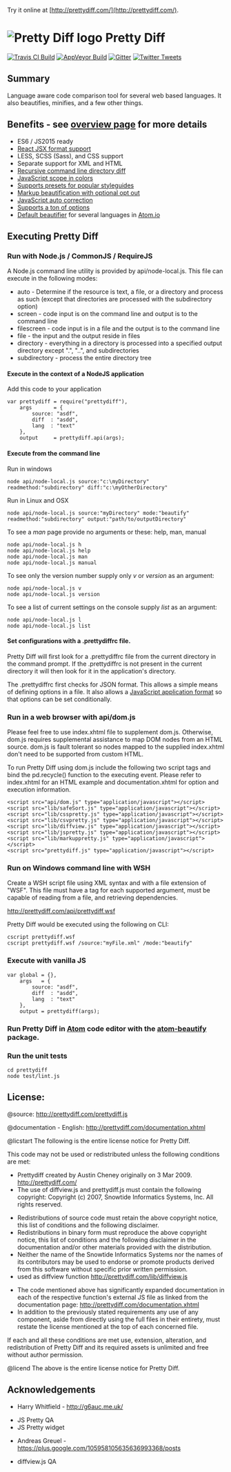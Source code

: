 Try it online at [http://prettydiff.com/](http://prettydiff.com/).

# ![Pretty Diff logo](http://prettydiff.com/images/pdlogoxs.svg) Pretty Diff

[![Travis CI Build](https://travis-ci.org/prettydiff/prettydiff.svg)](https://travis-ci.org/prettydiff/prettydiff)
[![AppVeyor Build](https://ci.appveyor.com/api/projects/status/github/prettydiff/prettydiff?branch=master&svg=true)](https://ci.appveyor.com/project/prettydiff/prettydiff)
[![Gitter](https://badges.gitter.im/Join%20Chat.svg)](https://gitter.im/prettydiff/prettydiff?utm_source=badge&utm_medium=badge&utm_campaign=pr-badge&utm_content=badge)
[![Twitter Tweets](https://img.shields.io/twitter/url/http/prettydiff.com.svg?style=social)](https://twitter.com/intent/tweet?text=Handy%20web%20development%20tool:%20%20url=http%3A%2F%2Fprettydiff.com)

## Summary

Language aware code comparison tool for several web based languages. It also beautifies, minifies, and a few other things.

## Benefits - see [overview page](http://prettydiff.com/overview.xhtml) for more details

* ES6 / JS2015 ready
* [React JSX format support](http://prettydiff.com/guide/react_jsx.xhtml)
* LESS, SCSS (Sass), and CSS support
* Separate support for XML and HTML
* [Recursive command line directory diff](http://prettydiff.com/guide/diffcli.xhtml)
* [JavaScript scope in colors](http://prettydiff.com/guide/jshtml.xhtml)
* [Supports presets for popular styleguides](http://prettydiff.com/guide/styleguide.xhtml)
* [Markup beautification with optional opt out](http://prettydiff.com/guide/tag_ignore.xhtml)
* [JavaScript auto correction](http://prettydiff.com/guide/jscorrect.xhtml)
* [Supports a ton of options](http://prettydiff.com/documentation.php#function_properties)
* [Default beautifier](https://atom.io/packages/atom-beautify/) for several languages in [Atom.io](https://atom.io/)

## Executing Pretty Diff

### Run with Node.js / CommonJS / RequireJS

A Node.js command line utility is provided by api/node-local.js.  This file can execute in the following modes:

* auto - Determine if the resource is text, a file, or a directory and process as such (except that directories are processed with the subdirectory option)
* screen - code input is on the command line and output is to the command line
* filescreen - code input is in a file and the output is to the command line
* file - the input and the output reside in files
* directory - everything in a directory is processed into a specified output directory except ".", "..", and subdirectories
* subdirectory - process the entire directory tree

#### Execute in the context of a NodeJS application

Add this code to your application

    var prettydiff = require("prettydiff"),
        args       = {
            source: "asdf",
            diff  : "asdd",
            lang  : "text"
        },
        output     = prettydiff.api(args);

#### Execute from the command line

Run in windows

    node api/node-local.js source:"c:\myDirectory" readmethod:"subdirectory" diff:"c:\myOtherDirectory"

Run in Linux and OSX

    node api/node-local.js source:"myDirectory" mode:"beautify" readmethod:"subdirectory" output:"path/to/outputDirectory"

To see a *man* page provide no arguments or these: help, man, manual

    node api/node-local.js h
    node api/node-local.js help
    node api/node-local.js man
    node api/node-local.js manual

To see only the version number supply only *v* or *version* as an argument:

    node api/node-local.js v
    node api/node-local.js version

To see a list of current settings on the console supply *list* as an argument:

    node api/node-local.js l
    node api/node-local.js list

#### Set configurations with a **.prettydiffrc** file.

Pretty Diff will first look for a .prettydiffrc file from the current directory in the command prompt. If the .prettydiffrc is not present in the current directory it will then look for it in the application's directory.

The .prettydiffrc first checks for JSON format. This allows a simple means of defining options in a file. It also allows a [JavaScript application format](http://prettydiff.com/.prettydiffrc) so that options can be set conditionally.

### Run in a web browser with api/dom.js

Please feel free to use index.xhtml file to supplement dom.js.  Otherwise, dom.js requires supplemental assistance to map DOM nodes from an HTML source.  dom.js is fault tolerant so nodes mapped to the supplied index.xhtml don't need to be supported from custom HTML.

To run Pretty Diff using dom.js include the following two script tags and bind the pd.recycle() function to the executing event.  Please refer to index.xhtml for an HTML example and documentation.xhtml for option and execution information.

    <script src="api/dom.js" type="application/javascript"></script>
    <script src="lib/safeSort.js" type="application/javascript"></script>
    <script src="lib/csspretty.js" type="application/javascript"></script>
    <script src="lib/csvpretty.js" type="application/javascript"></script>
    <script src="lib/diffview.js" type="application/javascript"></script>
    <script src="lib/jspretty.js" type="application/javascript"></script>
    <script src="lib/markuppretty.js" type="application/javascript"></script>
    <script src="prettydiff.js" type="application/javascript"></script>

### Run on Windows command line with WSH

Create a WSH script file using XML syntax and with a file extension of
"WSF".  This file must have a tag for each supported argument, must be
capable of reading from a file, and retrieving dependencies.

http://prettydiff.com/api/prettydiff.wsf

Pretty Diff would be executed using the following on CLI:

    cscript prettydiff.wsf
    cscript prettydiff.wsf /source:"myFile.xml" /mode:"beautify"

### Execute with vanilla JS

    var global = {},
        args   = {
            source: "asdf",
            diff  : "asdd",
            lang  : "text"
        },
        output = prettydiff(args);

### Run Pretty Diff in [Atom](https://atom.io/) code editor with the [atom-beautify](https://atom.io/packages/atom-beautify) package.

### Run the unit tests

    cd prettydiff
    node test/lint.js

## License:

 @source: http://prettydiff.com/prettydiff.js

 @documentation - English: http://prettydiff.com/documentation.xhtml

 @licstart  The following is the entire license notice for Pretty Diff.

 This code may not be used or redistributed unless the following
 conditions are met:

 * Prettydiff created by Austin Cheney originally on 3 Mar 2009.
 http://prettydiff.com/
 * The use of diffview.js and prettydiff.js must contain the following
 copyright:
 Copyright (c) 2007, Snowtide Informatics Systems, Inc.
 All rights reserved.
  - Redistributions of source code must retain the above copyright
 notice, this list of conditions and the following disclaimer.
  - Redistributions in binary form must reproduce the above copyright
 notice, this list of conditions and the following disclaimer in the
 documentation and/or other materials provided with the
 distribution.
  - Neither the name of the Snowtide Informatics Systems nor the
 names of its contributors may be used to endorse or promote products
 derived from this software without specific prior written
 permission.
  - used as diffview function
  http://prettydiff.com/lib/diffview.js
* The code mentioned above has significantly expanded documentation in
 each of the respective function's external JS file as linked from the
 documentation page:
 http://prettydiff.com/documentation.xhtml
 * In addition to the previously stated requirements any use of any
 component, aside from directly using the full files in their entirety,
 must restate the license mentioned at the top of each concerned file.

 If each and all these conditions are met use, extension, alteration,
 and redistribution of Pretty Diff and its required assets is unlimited
 and free without author permission.

 @licend  The above is the entire license notice for Pretty Diff.

## Acknowledgements

 * Harry Whitfield - http://g6auc.me.uk/
  - JS Pretty QA
  - JS Pretty widget
 * Andreas Greuel - https://plus.google.com/105958105635636993368/posts
  - diffview.js QA

